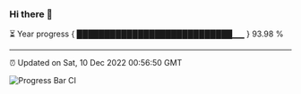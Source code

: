 ### Hi there 👋

⏳ Year progress { ████████████████████████████▁▁ } 93.98 %

---

⏰ Updated on Sat, 10 Dec 2022 00:56:50 GMT

![Progress Bar CI](https://github.com/liununu/liununu/workflows/Progress%20Bar%20CI/badge.svg)
